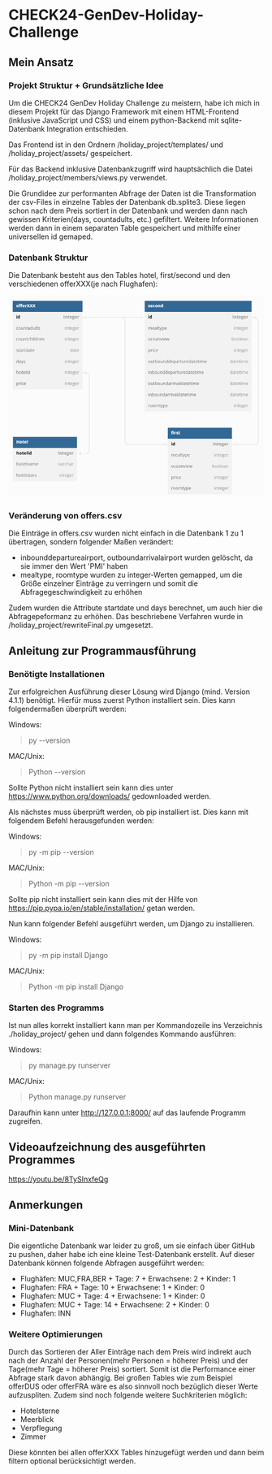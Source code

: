 # CHECK24-GenDev-Holiday-Challenge

## Mein Ansatz

### Projekt Struktur + Grundsätzliche Idee

Um die CHECK24 GenDev Holiday Challenge zu meistern, habe ich mich in diesem Projekt für das Django Framework mit einem HTML-Frontend (inklusive JavaScript und CSS) und einem python-Backend mit sqlite-Datenbank Integration entschieden.

Das Frontend ist in den Ordnern /holiday_project/templates/ und /holiday_project/assets/ gespeichert.

Für das Backend inklusive Datenbankzugriff wird hauptsächlich die Datei /holiday_project/members/views.py verwendet.

Die Grundidee zur performanten Abfrage der Daten ist die Transformation der csv-Files in einzelne Tables der Datenbank db.splite3. Diese liegen schon nach dem Preis sortiert in der Datenbank und werden dann nach gewissen Kriterien(days, countadults, etc.) gefiltert. Weitere Informationen werden dann in einem separaten Table gespeichert und mithilfe einer universellen id gemaped.

### Datenbank Struktur

Die Datenbank besteht aus den Tables hotel, first/second und den verschiedenen offerXXX(je nach Flughafen):

![Datenbank Schema](/holiday_project/assets/db_schema.png)

### Veränderung von offers.csv

Die Einträge in offers.csv wurden nicht einfach in die Datenbank 1 zu 1 übertragen, sondern folgender Maßen verändert:

- inbounddepartureairport, outboundarrivalairport wurden gelöscht, da sie immer den Wert 'PMI' haben
- mealtype, roomtype wurden zu integer-Werten gemapped, um die Größe einzelner Einträge zu verringern und somit die Abfragegeschwindigkeit zu erhöhen

Zudem wurden die Attribute startdate und days berechnet, um auch hier die Abfragepeformanz zu erhöhen.
Das beschriebene Verfahren wurde in /holiday_project/rewriteFinal.py umgesetzt.

## Anleitung zur Programmausführung

### Benötigte Installationen

Zur erfolgreichen Ausführung dieser Lösung wird Django (mind. Version 4.1.1) benötigt.
Hierfür muss zuerst Python installiert sein. Dies kann folgendermaßen überprüft werden:


Windows:

> py --version

MAC/Unix:

> Python --version


Sollte Python nicht installiert sein kann dies unter https://www.python.org/downloads/ gedownloaded werden.

Als nächstes muss überprüft werden, ob pip installiert ist. Dies kann mit folgendem Befehl herausgefunden werden:


Windows:

> py -m pip --version

MAC/Unix:

> Python -m pip --version


Sollte pip nicht installiert sein kann dies mit der Hilfe von https://pip.pypa.io/en/stable/installation/ getan werden.

Nun kann folgender Befehl ausgeführt werden, um Django zu installieren.


Windows:

> py -m pip install Django

MAC/Unix:

> Python -m pip install Django


### Starten des Programms

Ist nun alles korrekt installiert kann man per Kommandozeile ins Verzeichnis ./holiday_project/ gehen und dann folgendes Kommando ausführen:


Windows:

> py manage.py runserver

MAC/Unix:

> Python manage.py runserver


Daraufhin kann unter http://127.0.0.1:8000/ auf das laufende Programm zugreifen. 

## Videoaufzeichnung des ausgeführten Programmes

https://youtu.be/8TySInxfeQg

## Anmerkungen

### Mini-Datenbank

Die eigentliche Datenbank war leider zu groß, um sie einfach über GitHub zu pushen, daher habe ich eine kleine Test-Datenbank erstellt. Auf dieser Datenbank können folgende Abfragen ausgeführt werden:

- Flughäfen: MUC,FRA,BER + Tage: 7 + Erwachsene: 2 + Kinder: 1
- Flughafen: FRA + Tage: 10 + Erwachsene: 1 + Kinder: 0
- Flughafen: MUC + Tage: 4 + Erwachsene: 1 + Kinder: 0
- Flughafen: MUC + Tage: 14 + Erwachsene: 2 + Kinder: 0
- Flughafen: INN

### Weitere Optimierungen

Durch das Sortieren der Aller Einträge nach dem Preis wird indirekt auch nach der Anzahl der Personen(mehr Personen = höherer Preis) und der Tage(mehr Tage = höherer Preis) sortiert. Somit ist die Performance einer Abfrage stark davon abhängig. Bei großen Tables wie zum Beispiel offerDUS oder offerFRA wäre es also sinnvoll noch bezüglich dieser Werte aufzuspliten.
Zudem sind noch folgende weitere Suchkriterien möglich:

- Hotelsterne
- Meerblick
- Verpflegung
- Zimmer

Diese könnten bei allen offerXXX Tables hinzugefügt werden und dann beim filtern optional berücksichtigt werden.
